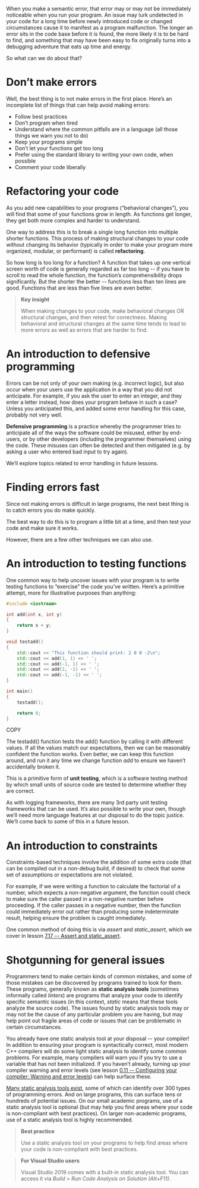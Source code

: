 When you make a semantic error, that error may or may not be immediately noticeable when you run your program. An issue may lurk undetected in your code for a long time before newly introduced code or changed circumstances cause it to manifest as a program malfunction. The longer an error sits in the code base before it is found, the more likely it is to be hard to find, and something that may have been easy to fix originally turns into a debugging adventure that eats up time and energy.

So what can we do about that?

# Don’t make errors

Well, the best thing is to not make errors in the first place. Here’s an incomplete list of things that can help avoid making errors:

- Follow best practices
- Don’t program when tired
- Understand where the common pitfalls are in a language (all those things we warn you not to do)
- Keep your programs simple
- Don’t let your functions get too long
- Prefer using the standard library to writing your own code, when possible
- Comment your code liberally

# Refactoring your code

As you add new capabilities to your programs (“behavioral changes”), you will find that some of your functions grow in length. As functions get longer, they get both more complex and harder to understand.

One way to address this is to break a single long function into multiple shorter functions. This process of making structural changes to your code without changing its behavior (typically in order to make your program more organized, modular, or performant) is called **refactoring**.



So how long is too long for a function? A function that takes up one vertical screen worth of code is generally regarded as far too long -- if you have to scroll to read the whole function, the function’s comprehensibility drops significantly. But the shorter the better -- functions less than ten lines are good. Functions that are less than five lines are even better.

> **Key insight**
>
> When making changes to your code, make behavioral changes OR structural changes, and then retest for correctness. Making behavioral and structural changes at the same time tends to lead to more errors as well as errors that are harder to find.

# An introduction to defensive programming

Errors can be not only of your own making (e.g. incorrect logic), but also occur when your users use the application in a way that you did not anticipate. For example, if you ask the user to enter an integer, and they enter a letter instead, how does your program behave in such a case? Unless you anticipated this, and added some error handling for this case, probably not very well.

**Defensive programming** is a practice whereby the programmer tries to anticipate all of the ways the software could be misused, either by end-users, or by other developers (including the programmer themselves) using the code. These misuses can often be detected and then mitigated (e.g. by asking a user who entered bad input to try again).

We’ll explore topics related to error handling in future lessons.

# Finding errors fast

Since not making errors is difficult in large programs, the next best thing is to catch errors you do make quickly.

The best way to do this is to program a little bit at a time, and then test your code and make sure it works.

However, there are a few other techniques we can also use.

# An introduction to testing functions

One common way to help uncover issues with your program is to write testing functions to “exercise” the code you’ve written. Here’s a primitive attempt, more for illustrative purposes than anything:



```cpp
#include <iostream>

int add(int x, int y)
{
	return x + y;
}

void testadd()
{
	std::cout << "This function should print: 2 0 0 -2\n";
	std::cout << add(1, 1) << ' ';
	std::cout << add(-1, 1) << ' ';
	std::cout << add(1, -1) << ' ';
	std::cout << add(-1, -1) << ' ';
}

int main()
{
	testadd();

	return 0;
}
```

COPY

The testadd() function tests the add() function by calling it with different values. If all the values match our expectations, then we can be reasonably confident the function works. Even better, we can keep this function around, and run it any time we change function *add* to ensure we haven’t accidentally broken it.

This is a primitive form of **unit testing**, which is a software testing method by which small units of source code are tested to determine whether they are correct.

As with logging frameworks, there are many 3rd party unit testing frameworks that can be used. It’s also possible to write your own, though we’ll need more language features at our disposal to do the topic justice. We’ll come back to some of this in a future lesson.

# An introduction to constraints

Constraints-based techniques involve the addition of some extra code (that can be compiled out in a non-debug build, if desired) to check that some set of assumptions or expectations are not violated.

For example, if we were writing a function to calculate the factorial of a number, which expects a non-negative argument, the function could check to make sure the caller passed in a non-negative number before proceeding. If the caller passes in a negative number, then the function could immediately error out rather than producing some indeterminate result, helping ensure the problem is caught immediately.



One common method of doing this is via *assert* and *static_assert*, which we cover in lesson [7.17 -- Assert and static_assert](https://www.learncpp.com/cpp-tutorial/assert-and-static_assert/).

# Shotgunning for general issues

Programmers tend to make certain kinds of common mistakes, and some of those mistakes can be discovered by programs trained to look for them. These programs, generally known as **static analysis tools** (sometimes informally called *linters*) are programs that analyze your code to identify specific semantic issues (in this context, *static* means that these tools analyze the source code). The issues found by static analysis tools may or may not be the cause of any particular problem you are having, but may help point out fragile areas of code or issues that can be problematic in certain circumstances.

You already have one static analysis tool at your disposal -- your compiler! In addition to ensuring your program is syntactically correct, most modern C++ compilers will do some light static analysis to identify some common problems. For example, many compilers will warn you if you try to use a variable that has not been initialized. If you haven’t already, turning up your compiler warning and error levels (see lesson [0.11 -- Configuring your compiler: Warning and error levels](https://www.learncpp.com/cpp-tutorial/configuring-your-compiler-warning-and-error-levels/)) can help surface these.

[Many static analysis tools exist](https://en.wikipedia.org/wiki/List_of_tools_for_static_code_analysis#C,_C++), some of which can identify over 300 types of programming errors. And on large programs, this can surface tens or hundreds of potential issues. On our small academic programs, use of a static analysis tool is optional (but may help you find areas where your code is non-compliant with best practices). On larger non-academic programs, use of a static analysis tool is highly recommended.

> **Best practice**
>
> Use a static analysis tool on your programs to help find areas where your code is non-compliant with best practices.

> **For Visual Studio users**
>
> Visual Studio 2019 comes with a built-in static analysis tool. You can access it via *Build > Run Code Analysis on Solution (Alt+F11)*.